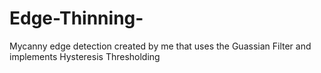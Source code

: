 # Edge-Thinning-
Mycanny edge detection created by me that uses the Guassian Filter and implements Hysteresis Thresholding
